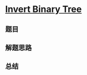 # [Invert Binary Tree](https://leetcode.com/problems/invert-binary-tree/)
## 题目


## 解题思路


## 总结


